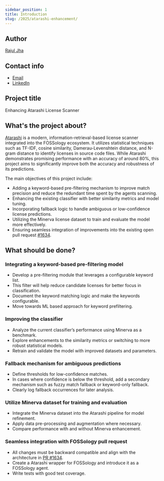 ```yaml
---
sidebar_position: 1
title: Introduction
slug: /2025/atarashi-enhancement/
---
```


<!--
SPDX-License-Identifier: CC-BY-SA-4.0

SPDX-FileCopyrightText: 2025 Rajul Jha <rajuljha49@gmail.com>
-->

## Author

[Rajul Jha](https://github.com/rajuljha)

## Contact info

- [Email](mailto:rajuljha49@gmail.com)
- [LinkedIn](https://linkedin.com/in/rajuljha)

## Project title

Enhancing Atarashi License Scanner

## What's the project about?

[Atarashi](https://github.com/fossology/atarashi) is a modern, information-retrieval-based license scanner integrated into the FOSSology ecosystem. It utilizes statistical techniques such as TF-IDF, cosine similarity, Damerau-Levenshtein distance, and N-gram distance to identify licenses in source code files. While Atarashi demonstrates promising performance with an accuracy of around 80%, this project aims to significantly improve both the accuracy and robustness of its predictions.

The main objectives of this project include:
- Adding a keyword-based pre-filtering mechanism to improve match precision and reduce the redundant time spent by the agents scanning.
- Enhancing the existing classifier with better similarity metrics and model tuning.
- Incorporating fallback logic to handle ambiguous or low-confidence license predictions.
- Utilizing the Minerva license dataset to train and evaluate the model more effectively.
- Ensuring seamless integration of improvements into the existing open pull request [#1634](https://github.com/fossology/fossology/pull/1634).

## What should be done?

### Integrating a keyword-based pre-filtering model
- Develop a pre-filtering module that leverages a configurable keyword list.
- This filter will help reduce candidate licenses for better focus in classification.
- Document the keyword matching logic and make the keywords configurable.
- Move towards ML based approach for keyword prefiltering.

### Improving the classifier
- Analyze the current classifier’s performance using Minerva as a benchmark.
- Explore enhancements to the similarity metrics or switching to more robust statistical models.
- Retrain and validate the model with improved datasets and parameters.

### Fallback mechanism for ambiguous predictions
- Define thresholds for low-confidence matches.
- In cases where confidence is below the threshold, add a secondary mechanism such as fuzzy match fallback or keyword-only fallback.
- Clearly log fallback occurrences for later analysis.

### Utilize Minerva dataset for training and evaluation
- Integrate the Minerva dataset into the Atarashi pipeline for model refinement.
- Apply data pre-processing and augmentation where necessary.
- Compare performance with and without Minerva enhancement.

### Seamless integration with FOSSology pull request
- All changes must be backward compatible and align with the architecture in [PR #1634](https://github.com/fossology/fossology/pull/1634).
- Create a Atarashi wrapper for FOSSology and introduce it as a FOSSology agent. 
- Write tests with good test coverage.
